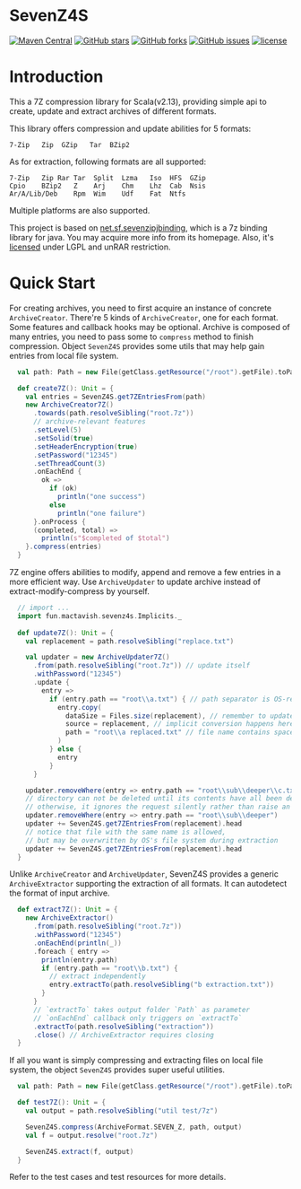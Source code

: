 # SevenZ4S

[![Maven Central](https://maven-badges.herokuapp.com/maven-central/fun.mactavish/sevenz4s/badge.svg)](https://maven-badges.herokuapp.com/maven-central/fun.mactavish/sevenz4s/)
[![GitHub stars](https://img.shields.io/github/stars/gonearewe/SevenZ4S.svg?label=Stars)](https://github.com/gonearewe/SevenZ4S)
[![GitHub forks](https://img.shields.io/github/forks/gonearewe/SevenZ4S.svg?label=Fork)](https://github.com/gonearewe/SevenZ4S)
[![GitHub issues](https://img.shields.io/github/issues/gonearewe/SevenZ4S.svg?label=Issue)](https://github.com/gonearewe/SevenZ4S/issues)
[![license](https://img.shields.io/github/license/gonearewe/SevenZ4S.svg)](https://github.com/gonearewe/SevenZ4S/master/LICENSE)

# Introduction

This a 7Z compression library for Scala(v2.13), providing simple api to create, update
and extract archives of different formats.

This library offers compression and update abilities for 5 formats:

```
7-Zip	Zip	 GZip	Tar	 BZip2
```

As for extraction, following formats are all supported:

```
7-Zip	Zip	Rar	Tar	 Split	Lzma   Iso	HFS	 GZip
Cpio	BZip2	Z	 Arj	Chm	   Lhz	Cab	 Nsis
Ar/A/Lib/Deb	Rpm	 Wim	Udf	   Fat	Ntfs
```

Multiple platforms are also supported.

This project is based on [net.sf.sevenzipjbinding](http://sevenzipjbind.sourceforge.net/index.html),
which is a 7z binding library for java. You may acquire more info from its homepage.
Also, it's [licensed](https://github.com/borisbrodski/sevenzipjbinding/blob/master/License.txt)
 under LGPL and unRAR restriction.

# Quick Start

For creating archives, you need to first acquire an instance of concrete
`ArchiveCreator`. There're 5 kinds of `ArchiveCreator`, one for each format.
Some features and callback hooks may be optional. Archive is composed of many
entries, you need to pass some to `compress` method to finish compression.
Object `SevenZ4S` provides some utils that may help gain entries from local
file system.

```scala
  val path: Path = new File(getClass.getResource("/root").getFile).toPath

  def create7Z(): Unit = {
    val entries = SevenZ4S.get7ZEntriesFrom(path)
    new ArchiveCreator7Z()
      .towards(path.resolveSibling("root.7z"))
      // archive-relevant features
      .setLevel(5)
      .setSolid(true)
      .setHeaderEncryption(true)
      .setPassword("12345")
      .setThreadCount(3)
      .onEachEnd {
        ok =>
          if (ok)
            println("one success")
          else
            println("one failure")
      }.onProcess {
      (completed, total) =>
        println(s"$completed of $total")
    }.compress(entries)
  }
```

7Z engine offers abilities to modify, append and remove a few entries
in a more efficient way. Use `ArchiveUpdater` to update archive instead of
extract-modify-compress by yourself.

```scala
  // import ...
  import fun.mactavish.sevenz4s.Implicits._
  
  def update7Z(): Unit = {
    val replacement = path.resolveSibling("replace.txt")

    val updater = new ArchiveUpdater7Z()
      .from(path.resolveSibling("root.7z")) // update itself
      .withPassword("12345")
      .update {
        entry =>
          if (entry.path == "root\\a.txt") { // path separator is OS-relevant
            entry.copy(
              dataSize = Files.size(replacement), // remember to update size
              source = replacement, // implicit conversion happens here
              path = "root\\a replaced.txt" // file name contains space
            )
          } else {
            entry
          }
      }

    updater.removeWhere(entry => entry.path == "root\\sub\\deeper\\c.txt")
    // directory can not be deleted until its contents have all been deleted,
    // otherwise, it ignores the request silently rather than raise an exception.
    updater.removeWhere(entry => entry.path == "root\\sub\\deeper")
    updater += SevenZ4S.get7ZEntriesFrom(replacement).head
    // notice that file with the same name is allowed,
    // but may be overwritten by OS's file system during extraction
    updater += SevenZ4S.get7ZEntriesFrom(replacement).head
  }
```

Unlike `ArchiveCreator` and `ArchiveUpdater`, SevenZ4S provides a generic
`ArchiveExtractor` supporting the extraction of all formats. It can
autodetect the format of input archive.

```scala
  def extract7Z(): Unit = {
    new ArchiveExtractor()
      .from(path.resolveSibling("root.7z"))
      .withPassword("12345")
      .onEachEnd(println(_))
      .foreach { entry =>
        println(entry.path)
        if (entry.path == "root\\b.txt") {
          // extract independently
          entry.extractTo(path.resolveSibling("b extraction.txt"))
        }
      }
      // `extractTo` takes output folder `Path` as parameter
      // `onEachEnd` callback only triggers on `extractTo`
      .extractTo(path.resolveSibling("extraction"))
      .close() // ArchiveExtractor requires closing
  }
```

If all you want is simply compressing and extracting files on local file
system, the object `SevenZ4S` provides super useful utilities.

```scala
  val path: Path = new File(getClass.getResource("/root").getFile).toPath

  def test7Z(): Unit = {
    val output = path.resolveSibling("util test/7z")

    SevenZ4S.compress(ArchiveFormat.SEVEN_Z, path, output)
    val f = output.resolve("root.7z")

    SevenZ4S.extract(f, output)
  }
```

Refer to the test cases and test resources for more details.

